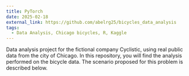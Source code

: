 ```yaml
---
title: PyTorch
date: 2025-02-18
external_link: https://github.com/abelrg25/bicycles_data_analysis
tags:
  - Data Analysis, Chicago bicycles, R, Kaggle
---
```


Data analysis project for the fictional company Cyclistic, using real public data from the city of Chicago.
In this repository, you will find the analysis performed on the bicycle data. The scenario proposed for this problem is described below. 

<!--more-->

